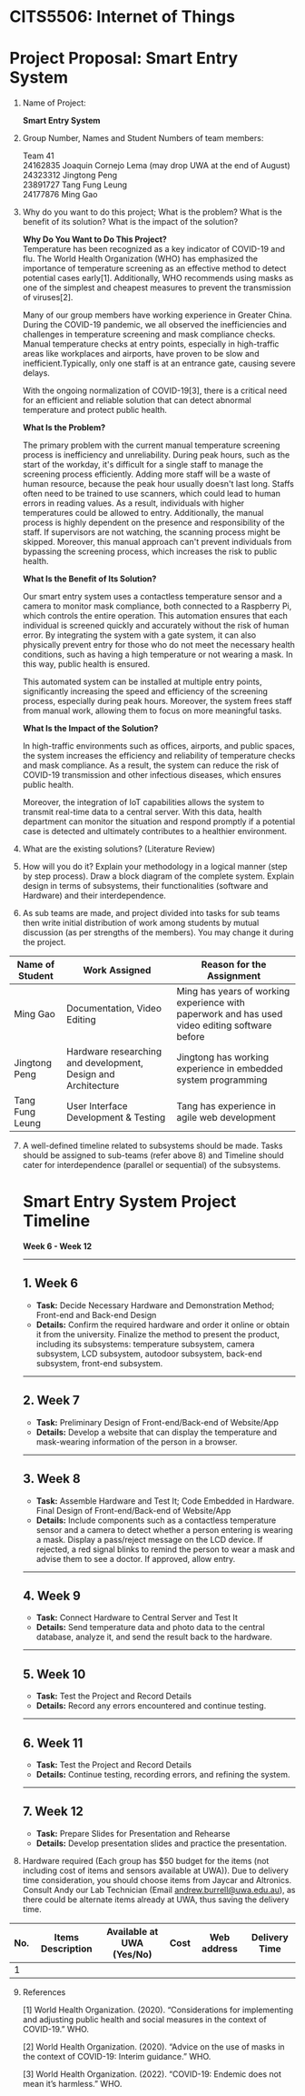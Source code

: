 # CITS5506: Internet of Things
# Project Proposal: Smart Entry System
1. Name of Project: 

    **Smart Entry System**

2. Group Number, Names and Student Numbers of team members:
    
    Team 41<br>
    24162835 Joaquin Cornejo Lema (may drop UWA at the end of August)<br> 
    24323312 Jingtong Peng<br>
    23891727 Tang Fung Leung<br> 
    24177876  Ming Gao<br>

3. Why do you want to do this project; What is the problem? What is the benefit of its solution? What is the impact of the solution?

    **Why Do You Want to Do This Project?**<br>
    Temperature has been recognized as a key indicator of COVID-19 and flu. The World Health Organization (WHO) has emphasized the importance of temperature screening as an effective method to detect potential cases early[1]. Additionally, WHO recommends using masks as one of the simplest and cheapest measures to prevent the transmission of viruses[2]. 
    
    Many of our group members have working experience in Greater China. 
    During the COVID-19 pandemic, we all observed the inefficiencies and challenges in temperature screening and mask compliance checks. Manual temperature checks at entry points, especially in high-traffic areas like workplaces and airports, have proven to be slow and inefficient.Typically, only one staff is at an entrance gate, causing severe delays.

    With the ongoing normalization of COVID-19[3], there is a critical need for an efficient and reliable solution that can detect abnormal temperature and protect public health.

    **What Is the Problem?**<br>
    
    The primary problem with the current manual temperature screening process is inefficiency and unreliability. During peak hours, such as the start of the workday, it's difficult for a single staff to manage the screening process efficiently. Adding more staff will be a waste of human resource, because the peak hour usually doesn't last long. Staffs often need to be trained to use scanners, which could lead to human errors in reading values. As a result, individuals with higher temperatures could be allowed to entry. Additionally, the manual process is highly dependent on the presence and responsibility of the staff. If supervisors are not watching, the scanning process might be skipped. Moreover, this manual approach can't prevent individuals from bypassing the screening process, which increases the risk to public health. 

    **What Is the Benefit of Its Solution?**<br>
    
    Our smart entry system uses a contactless temperature sensor and a camera to monitor mask compliance, both connected to a Raspberry Pi, which controls the entire operation. This automation ensures that each individual is screened quickly and accurately without the risk of human error. By integrating the system with a gate system, it can also physically prevent entry for those who do not meet the necessary health conditions, such as having a high temperature or not wearing a mask. In this way, public health is ensured.

    This automated system can be installed at multiple entry points, significantly increasing the speed and efficiency of the screening process, especially during peak hours. Moreover, the system frees staff from manual work, allowing them to focus on more meaningful tasks.

    **What Is the Impact of the Solution?**<br>
    
    In high-traffic environments such as offices, airports, and public spaces, the system increases the efficiency and reliability of temperature checks and mask compliance. As a result, the system can reduce the risk of COVID-19 transmission and other infectious diseases, which ensures public health. 

    Moreover, the integration of IoT capabilities allows the system to transmit real-time data to a central server. With this data, health department can monitor the situation and respond promptly if a potential case is detected and ultimately contributes to a healthier environment.

4. What are the existing solutions? (Literature Review)

5. How will you do it? Explain your methodology in a logical manner (step by step process). Draw a block diagram of the complete system. Explain design in terms of subsystems, their functionalities (software and Hardware) and their interdependence.

6. As sub teams are made, and project divided into tasks for sub teams then write initial distribution of work among students by mutual discussion (as per strengths of the members). You may change it during the project.

|Name of Student|Work Assigned|Reason for the Assignment|
|-----------------|---------------|---------------------------|
|Ming Gao| Documentation, Video Editing| Ming has years of working experience with paperwork and has used video editing software before|
|Jingtong Peng| Hardware researching and development, Design and Architecture| Jingtong has working experience in embedded system programming|
|Tang Fung Leung| User Interface Development & Testing | Tang has experience in agile web development

7. A well-defined timeline related to subsystems should be made. Tasks should be assigned to sub-teams (refer above 8) and Timeline should cater for interdependence (parallel or sequential) of the subsystems.
    # Smart Entry System Project Timeline

    **Week 6 - Week 12**

    ---

    ## 1. Week 6
    - **Task:** Decide Necessary Hardware and Demonstration Method; Front-end and Back-end Design
    - **Details:** Confirm the required hardware and order it online or obtain it from the university. Finalize the method to present the product, including its subsystems: temperature subsystem, camera subsystem, LCD subsystem, autodoor subsystem, back-end subsystem, front-end subsystem.

    ---

    ## 2. Week 7
    - **Task:** Preliminary Design of Front-end/Back-end of Website/App
    - **Details:** Develop a website that can display the temperature and mask-wearing information of the person in a browser.

    ---

    ## 3. Week 8
    - **Task:** Assemble Hardware and Test It; Code Embedded in Hardware. Final Design of Front-end/Back-end of Website/App
    - **Details:** Include components such as a contactless temperature sensor and a camera to detect whether a person entering is wearing a mask. Display a pass/reject message on the LCD device. If rejected, a red signal blinks to remind the person to wear a mask and advise them to see a doctor. If approved, allow entry.

    ---

    ## 4. Week 9
    - **Task:** Connect Hardware to Central Server and Test It
    - **Details:** Send temperature data and photo data to the central database, analyze it, and send the result back to the hardware.

    ---

    ## 5. Week 10
    - **Task:** Test the Project and Record Details
    - **Details:** Record any errors encountered and continue testing.

    ---

    ## 6. Week 11
    - **Task:** Test the Project and Record Details
    - **Details:** Continue testing, recording errors, and refining the system.

    ---

    ## 7. Week 12
    - **Task:** Prepare Slides for Presentation and Rehearse
    - **Details:** Develop presentation slides and practice the presentation.

8. Hardware required (Each group has $50 budget for the items (not including cost of items and sensors available at UWA)). Due to delivery time consideration, you should choose items from Jaycar and Altronics. Consult Andy our Lab Technician (Email andrew.burrell@uwa.edu.au), as there could be alternate items already at UWA, thus saving the delivery time.

|No.|Items Description|Available at UWA (Yes/No)|Cost|Web address|Delivery Time|
|---|-----------------|-------------------------|----|-----------|-------------|
|1|


9. References

    [1] World Health Organization. (2020). “Considerations for implementing and adjusting public health and social measures in the context of COVID-19.” WHO.
    
    [2] World Health Organization. (2020). “Advice on the use of masks in the context of COVID-19: Interim guidance.” WHO.

    [3] World Health Organization. (2022). “COVID-19: Endemic does not mean it’s harmless.” WHO.
